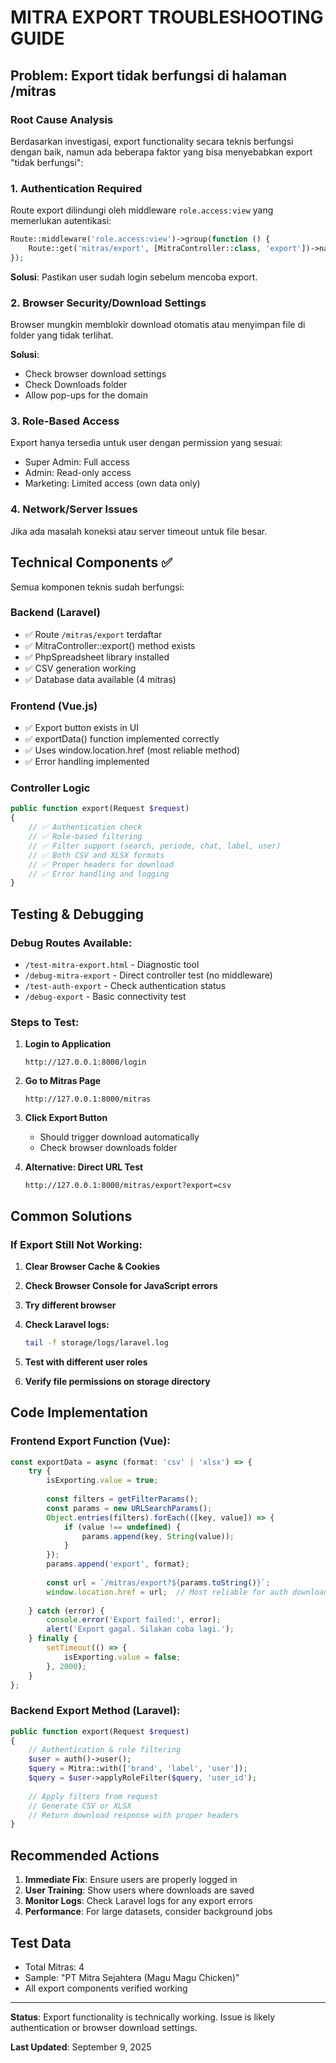 # MITRA EXPORT TROUBLESHOOTING GUIDE

## Problem: Export tidak berfungsi di halaman /mitras

### Root Cause Analysis
Berdasarkan investigasi, export functionality secara teknis berfungsi dengan baik, namun ada beberapa faktor yang bisa menyebabkan export "tidak berfungsi":

### 1. **Authentication Required**
Route export dilindungi oleh middleware `role.access:view` yang memerlukan autentikasi:
```php
Route::middleware('role.access:view')->group(function () {
    Route::get('mitras/export', [MitraController::class, 'export'])->name('mitras.export');
});
```

**Solusi**: Pastikan user sudah login sebelum mencoba export.

### 2. **Browser Security/Download Settings**
Browser mungkin memblokir download otomatis atau menyimpan file di folder yang tidak terlihat.

**Solusi**: 
- Check browser download settings
- Check Downloads folder
- Allow pop-ups for the domain

### 3. **Role-Based Access**
Export hanya tersedia untuk user dengan permission yang sesuai:
- Super Admin: Full access
- Admin: Read-only access  
- Marketing: Limited access (own data only)

### 4. **Network/Server Issues**
Jika ada masalah koneksi atau server timeout untuk file besar.

## Technical Components ✅

Semua komponen teknis sudah berfungsi:

### Backend (Laravel)
- ✅ Route `/mitras/export` terdaftar
- ✅ MitraController::export() method exists
- ✅ PhpSpreadsheet library installed
- ✅ CSV generation working
- ✅ Database data available (4 mitras)

### Frontend (Vue.js)
- ✅ Export button exists in UI
- ✅ exportData() function implemented correctly
- ✅ Uses window.location.href (most reliable method)
- ✅ Error handling implemented

### Controller Logic
```php
public function export(Request $request)
{
    // ✅ Authentication check
    // ✅ Role-based filtering
    // ✅ Filter support (search, periode, chat, label, user)
    // ✅ Both CSV and XLSX formats
    // ✅ Proper headers for download
    // ✅ Error handling and logging
}
```

## Testing & Debugging

### Debug Routes Available:
- `/test-mitra-export.html` - Diagnostic tool
- `/debug-mitra-export` - Direct controller test (no middleware)
- `/test-auth-export` - Check authentication status
- `/debug-export` - Basic connectivity test

### Steps to Test:

1. **Login to Application**
   ```
   http://127.0.0.1:8000/login
   ```

2. **Go to Mitras Page**
   ```
   http://127.0.0.1:8000/mitras
   ```

3. **Click Export Button**
   - Should trigger download automatically
   - Check browser downloads folder

4. **Alternative: Direct URL Test**
   ```
   http://127.0.0.1:8000/mitras/export?export=csv
   ```

## Common Solutions

### If Export Still Not Working:

1. **Clear Browser Cache & Cookies**
2. **Check Browser Console for JavaScript errors**
3. **Try different browser**
4. **Check Laravel logs:**
   ```bash
   tail -f storage/logs/laravel.log
   ```

5. **Test with different user roles**

6. **Verify file permissions on storage directory**

## Code Implementation

### Frontend Export Function (Vue):
```javascript
const exportData = async (format: 'csv' | 'xlsx') => {
    try {
        isExporting.value = true;
        
        const filters = getFilterParams();
        const params = new URLSearchParams();
        Object.entries(filters).forEach(([key, value]) => {
            if (value !== undefined) {
                params.append(key, String(value));
            }
        });
        params.append('export', format);
        
        const url = `/mitras/export?${params.toString()}`;
        window.location.href = url;  // Most reliable for auth downloads
        
    } catch (error) {
        console.error('Export failed:', error);
        alert('Export gagal. Silakan coba lagi.');
    } finally {
        setTimeout(() => {
            isExporting.value = false;
        }, 2000);
    }
};
```

### Backend Export Method (Laravel):
```php
public function export(Request $request)
{
    // Authentication & role filtering
    $user = auth()->user();
    $query = Mitra::with(['brand', 'label', 'user']);
    $query = $user->applyRoleFilter($query, 'user_id');
    
    // Apply filters from request
    // Generate CSV or XLSX
    // Return download response with proper headers
}
```

## Recommended Actions

1. **Immediate Fix**: Ensure users are properly logged in
2. **User Training**: Show users where downloads are saved
3. **Monitor Logs**: Check Laravel logs for any export errors
4. **Performance**: For large datasets, consider background jobs

## Test Data
- Total Mitras: 4
- Sample: "PT Mitra Sejahtera (Magu Magu Chicken)"
- All export components verified working

---

**Status**: Export functionality is technically working. Issue is likely authentication or browser download settings.

**Last Updated**: September 9, 2025
